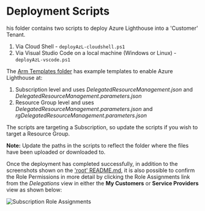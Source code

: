 # Deployment Scripts  

his folder contains two scripts to deploy Azure Lighthouse into a 'Customer' Tenant.

1. Via Cloud Shell - `deployAzL-cloudshell.ps1`
2. Via Visual Studio Code on a local machine (Windows or Linux) - `deployAzL-vscode.ps1`
  
The [Arm Templates folder](https://github.com/paulfcollins/public-azure/tree/master/Azure-Lighthouse/arm-templates) has example templates to enable Azure Lighthouse at:
  
1. Subscription level and uses _DelegatedResourceManagement.json_ and _DelegatedResourceManagement.parameters.json_
2. Resource Group level and uses _DelegatedResourceManagement.parameters.json_ and _rgDelegatedResourceManagement.parameters.json_
  
The scripts are targeting a Subscription, so update the scripts if you wish to target a Resource Group.  
  
**Note:** Update the paths in the scripts to reflect the folder where the files have been uploaded or downloaded to.  
  
Once the deployment has completed successfully, in addition to the screenshots shown on the ['root' README.md](https://github.com/paulfcollins/public-azure/tree/master/Azure-Lighthouse#deploy-the-demo), it is also possible to confirm the Role Permissions in more detail by clicking the Role Assignments link from the _Delegations_ view in either the **My Customers** or **Service Providers** view as shown below:
  
![Subscription Role Assignments](https://github.com/paulfcollins/public-azure/blob/master/Azure-Lighthouse/images/confirmmsproles.png)
